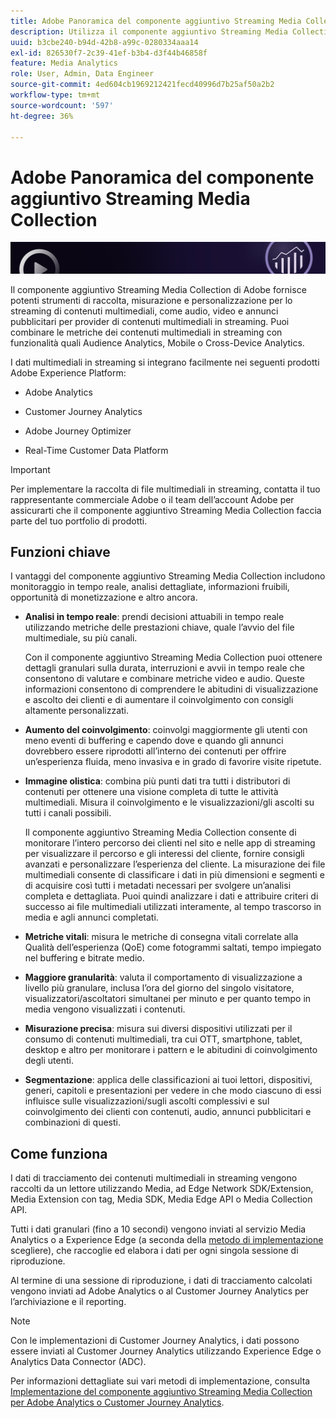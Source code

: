 ```yaml
---
title: Adobe Panoramica del componente aggiuntivo Streaming Media Collection
description: Utilizza il componente aggiuntivo Streaming Media Collection per ottenere informazioni approfondite su contenuti, audio e annunci pubblicitari.
uuid: b3cbe240-b94d-42b8-a99c-0280334aaa14
exl-id: 826530f7-2c39-41ef-b3b4-d3f44b46858f
feature: Media Analytics
role: User, Admin, Data Engineer
source-git-commit: 4ed604cb1969212421fecd40996d7b25af50a2b2
workflow-type: tm+mt
source-wordcount: '597'
ht-degree: 36%

---
```


# Adobe Panoramica del componente aggiuntivo Streaming Media Collection

![Banner](./assets/media_analytics_banner.png)

Il componente aggiuntivo Streaming Media Collection di Adobe fornisce potenti strumenti di raccolta, misurazione e personalizzazione per lo streaming di contenuti multimediali, come audio, video e annunci pubblicitari per provider di contenuti multimediali in streaming. Puoi combinare le metriche dei contenuti multimediali in streaming con funzionalità quali Audience Analytics, Mobile o Cross-Device Analytics.

I dati multimediali in streaming si integrano facilmente nei seguenti prodotti Adobe Experience Platform:

* Adobe Analytics

* Customer Journey Analytics

* Adobe Journey Optimizer

* Real-Time Customer Data Platform

>[!IMPORTANT]
>
>Per implementare la raccolta di file multimediali in streaming, contatta il tuo rappresentante commerciale Adobe o il team dell’account Adobe per assicurarti che il componente aggiuntivo Streaming Media Collection faccia parte del tuo portfolio di prodotti.

## Funzioni chiave

I vantaggi del componente aggiuntivo Streaming Media Collection includono monitoraggio in tempo reale, analisi dettagliate, informazioni fruibili, opportunità di monetizzazione e altro ancora.

* **Analisi in tempo reale**: prendi decisioni attuabili in tempo reale utilizzando metriche delle prestazioni chiave, quale l’avvio del file multimediale, su più canali.

  Con il componente aggiuntivo Streaming Media Collection puoi ottenere dettagli granulari sulla durata, interruzioni e avvii in tempo reale che consentono di valutare e combinare metriche video e audio. Queste informazioni consentono di comprendere le abitudini di visualizzazione e ascolto dei clienti e di aumentare il coinvolgimento con consigli altamente personalizzati.

* **Aumento del coinvolgimento**: coinvolgi maggiormente gli utenti con meno eventi di buffering e capendo dove e quando gli annunci dovrebbero essere riprodotti all’interno dei contenuti per offrire un’esperienza fluida, meno invasiva e in grado di favorire visite ripetute.

* **Immagine olistica**: combina più punti dati tra tutti i distributori di contenuti per ottenere una visione completa di tutte le attività multimediali. Misura il coinvolgimento e le visualizzazioni/gli ascolti su tutti i canali possibili.

  Il componente aggiuntivo Streaming Media Collection consente di monitorare l’intero percorso dei clienti nel sito e nelle app di streaming per visualizzare il percorso e gli interessi del cliente, fornire consigli avanzati e personalizzare l’esperienza del cliente.  La misurazione dei file multimediali consente di classificare i dati in più dimensioni e segmenti e di acquisire così tutti i metadati necessari per svolgere un’analisi completa e dettagliata. Puoi quindi analizzare i dati e attribuire criteri di successo ai file multimediali utilizzati interamente, al tempo trascorso in media e agli annunci completati.

* **Metriche vitali**: misura le metriche di consegna vitali correlate alla Qualità dell’esperienza (QoE) come fotogrammi saltati, tempo impiegato nel buffering e bitrate medio.

* **Maggiore granularità**: valuta il comportamento di visualizzazione a livello più granulare, inclusa l’ora del giorno del singolo visitatore, visualizzatori/ascoltatori simultanei per minuto e per quanto tempo in media vengono visualizzati i contenuti.

* **Misurazione precisa**: misura sui diversi dispositivi utilizzati per il consumo di contenuti multimediali, tra cui OTT, smartphone, tablet, desktop e altro per monitorare i pattern e le abitudini di coinvolgimento degli utenti.

* **Segmentazione**: applica delle classificazioni ai tuoi lettori, dispositivi, generi, capitoli e presentazioni per vedere in che modo ciascuno di essi influisce sulle visualizzazioni/sugli ascolti complessivi e sul coinvolgimento dei clienti con contenuti, audio, annunci pubblicitari e combinazioni di questi.


## Come funziona

I dati di tracciamento dei contenuti multimediali in streaming vengono raccolti da un lettore utilizzando Media, ad Edge Network SDK/Extension, Media Extension con tag, Media SDK, Media Edge API o Media Collection API.

Tutti i dati granulari (fino a 10 secondi) vengono inviati al servizio Media Analytics o a Experience Edge (a seconda della [metodo di implementazione](/help/implementation/overview.md) scegliere), che raccoglie ed elabora i dati per ogni singola sessione di riproduzione.

Al termine di una sessione di riproduzione, i dati di tracciamento calcolati vengono inviati ad Adobe Analytics o al Customer Journey Analytics per l’archiviazione e il reporting.

>[!NOTE]
>
>Con le implementazioni di Customer Journey Analytics, i dati possono essere inviati al Customer Journey Analytics utilizzando Experience Edge o Analytics Data Connector (ADC).


Per informazioni dettagliate sui vari metodi di implementazione, consulta [Implementazione del componente aggiuntivo Streaming Media Collection per Adobe Analytics o Customer Journey Analytics](/help/implementation/overview.md).
